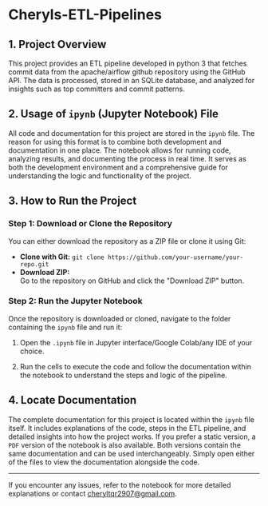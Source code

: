 # Cheryls-ETL-Pipelines

## 1. Project Overview
This project provides an ETL pipeline developed in python 3 that fetches commit data from the apache/airflow github repository using the GitHub API. The data is processed, stored in an SQLite database, and analyzed for insights such as top committers and commit patterns.

## 2. Usage of `ipynb` (Jupyter Notebook) File
All code and documentation for this project are stored in the `ipynb` file. The reason for using this format is to combine both development and documentation in one place. The notebook allows for running code, analyzing results, and documenting the process in real time. It serves as both the development environment and a comprehensive guide for understanding the logic and functionality of the project.

## 3. How to Run the Project

### Step 1: Download or Clone the Repository
You can either download the repository as a ZIP file or clone it using Git:

- **Clone with Git:**
  `git clone https://github.com/your-username/your-repo.git`
- **Download ZIP:**  
Go to the repository on GitHub and click the "Download ZIP" button.

### Step 2: Run the Jupyter Notebook
Once the repository is downloaded or cloned, navigate to the folder containing the `ipynb` file and run it:

1. Open the `.ipynb` file in Jupyter interface/Google Colab/any IDE of your choice.

2. Run the cells to execute the code and follow the documentation within the notebook to understand the steps and logic of the pipeline.

## 4. Locate Documentation
The complete documentation for this project is located within the `ipynb` file itself. It includes explanations of the code, steps in the ETL pipeline, and detailed insights into how the project works. If you prefer a static version, a `PDF` version of the notebook is also available. Both versions contain the same documentation and can be used interchangeably. Simply open either of the files to view the documentation alongside the code.


---

If you encounter any issues, refer to the notebook for more detailed explanations or contact cheryltqr2907@gmail.com.
